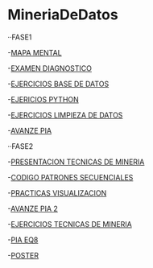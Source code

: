 # MineriaDeDatos

··FASE1

-[MAPA MENTAL](https://github.com/hectoresc/MineriaDeDatos/blob/main/WhatsApp%20Image%202021-08-09%20at%2023.14.04%20(1).jpeg)

-[EXAMEN DIAGNOSTICO](https://github.com/hectoresc/MineriaDeDatos/blob/main/Examen%20diagnostico_1_1745909.pdf)


-[EJERCICIOS BASE DE DATOS](https://github.com/BrendaHernandez28/FCFM_MineriaDts/blob/main/Equipo_8_Ejercicio.Base.de.Datos.pdf)

-[EJERICIOS PYTHON](https://github.com/hectoresc/MineriaDeDatos/blob/main/ej_python_1745909.ipynb)

-[EJERCICIOS LIMPIEZA DE DATOS](https://github.com/JoshuneArriaga/FCFM/blob/main/Ej_Limpieza_Equipo8.ipynb)

-[AVANZE PIA](https://github.com/hectoresc/MineriaDeDatos/blob/main/Avance1_PIA_Equipo_08.ipynb)


··FASE2

-[PRESENTACION TECNICAS DE MINERIA](https://github.com/hectoresc/MineriaDeDatos/blob/main/Presentacion_Patrones%20secuenciales_Equipo08.pdf)

-[CODIGO PATRONES SECUENCIALES](https://github.com/hectoresc/MineriaDeDatos/blob/main/Ejemplo_PatronesSecuenciales_Equipo8.ipynb)

-[PRACTICAS VISUALIZACION](https://nbviewer.org/github/JoshuneArriaga/FCFM/blob/main/Visualizacion_Equipo8%20%281%29.ipynb)

-[AVANZE PIA 2](https://nbviewer.org/github/JoshuneArriaga/FCFM/blob/main/AvancePIA_II_Grupo001_Equipo8.ipynb)

-[EJERCICIOS TECNICAS DE MINERIA](https://nbviewer.org/github/JoshuneArriaga/FCFM/blob/main/Ejercicios_tecnicas_de_miner%C3%ADa_Equipo8.ipynb)

-[PIA EQ8](https://nbviewer.org/github/JoshuneArriaga/FCFM/blob/main/PIA_Equipo8.ipynb)

-[POSTER](https://github.com/hectoresc/MineriaDeDatos/blob/main/poster_equipo8%20(1).pdf)



